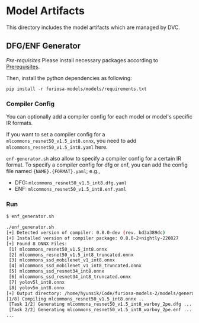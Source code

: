 # Model Artifacts

This directory includes the model artifacts which are managed by DVC.

## DFG/ENF Generator
*Pre-requisites*
Please install necessary packages according to [Prerequisites](https://github.com/furiosa-ai/furiosa-models/wiki#prerequisites).

Then, install the python dependencies as following:
```
pip install -r furiosa-models/models/requirements.txt
```

### Compiler Config
You can optionally add a compiler config for each model or model's specific IR formats.

If you want to set a compiler config for a `mlcommons_resnet50_v1.5_int8.onnx`,
you need to add `mlcommons_resnet50_v1.5_int8.yaml` here.

`enf-generator.sh` also allow to specify a compiler config for a certain IR format.
To specify a compiler config for dfg or enf, you can add the config file named `{NAME}.{FORMAT}.yaml`; e.g.,
* DFG: `mlcommons_resnet50_v1.5_int8.dfg.yaml`
* ENF: `mlcommons_resnet50_v1.5_int8.enf.yaml`

### Run
```sh
$ enf_generator.sh

./enf_generator.sh
[+] Detected version of compiler: 0.8.0-dev (rev. bd3a389dc)
[+] Installed version of compiler package: 0.8.0-2+nightly-220827
[+] Found 8 ONNX Files:
 [1] mlcommons_resnet50_v1.5_int8.onnx
 [2] mlcommons_resnet50_v1.5_int8_truncated.onnx
 [3] mlcommons_ssd_mobilenet_v1_int8.onnx
 [4] mlcommons_ssd_mobilenet_v1_int8_truncated.onnx
 [5] mlcommons_ssd_resnet34_int8.onnx
 [6] mlcommons_ssd_resnet34_int8_truncated.onnx
 [7] yolov5l_int8.onnx
 [8] yolov5m_int8.onnx
[+] Output directory: /home/hyunsik/Code/furiosa-models-2/models/generated/0.8.0-dev_bd3a389dc
[1/8] Compiling mlcommons_resnet50_v1.5_int8.onnx ..
 [Task 1/2] Generating mlcommons_resnet50_v1.5_int8_warboy_2pe.dfg ... (Skipped)
 [Task 2/2] Generating mlcommons_resnet50_v1.5_int8_warboy_2pe.enf ... (Skipped)
...
```
